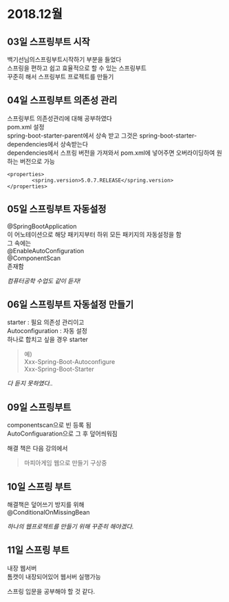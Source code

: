 # 2018.12월
## 03일 스프링부트 시작
백기선님의스프링부트시작하기 부분을 들었다  
스프링을 편하고 쉽고 효율적으로 할 수 있는 스프링부트  
꾸준히 해서 스프링부트 프로젝트를 만들기  

## 04일 스프링부트 의존성 관리
스프링부트 의존성관리에 대해 공부하였다  
pom.xml 설정  
spring-boot-starter-parent에서 상속 받고 그것은 spring-boot-starter-dependencies에서 상속받는다  
dependencies에서 스프링 버전을 가져와서 pom.xml에 넣어주면 오버라이딩하여 원하는 버전으로 가능  
```
<properties>
		<spring.version>5.0.7.RELEASE</spring.version>
</properties>
```

## 05일 스프링부트 자동설정
@SpringBootApplication  
이 어노테이션으로 해당 패키지부터 하위 모든 패키지의 자동설정을 함  
그 속에는  
@EnableAutoConfiguration  
@ComponentScan  
존재함

*컴퓨터공학 수업도 같이 듣자!*

## 06일 스프링부트 자동설정 만들기
starter : 필요 의존성 관리이고  
Autoconfiguration : 자동 설정  
하나로 합치고 싶을 경우 starter
> 예)  
Xxx-Spring-Boot-Autoconfigure  
Xxx-Spring-Boot-Starter  

*다 듣지 못하였다..*  

## 09일 스프링부트

componentscan으로 빈 등록 됨  
AutoConfiguaration으로 그 후 덮어씌워짐  

해결 책은 다음 강의에서  

> 마피아게임 웹으로 만들기 구상중

## 10일 스프링 부트
해결책은 덮어쓰기 방지를 위해  
@ConditionalOnMissingBean  

*하나의 웹프로젝트를 만들기 위해 꾸준히 해야겠다.*

## 11일 스프링 부트  
내장 웹서버  
톰캣이 내장되어있어 웹서버 실행가능  

스프링 입문을 공부해야 할 것 같다.  
